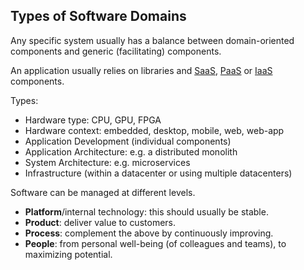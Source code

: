## Types of Software Domains

Any specific system usually has a balance between domain-oriented components and generic (facilitating) components.

An application usually relies on libraries and [SaaS](https://en.wikipedia.org/wiki/Software_as_a_service), [PaaS](https://en.wikipedia.org/wiki/Platform_as_a_service) or [IaaS](https://en.wikipedia.org/wiki/Infrastructure_as_a_service) components.

Types:

- Hardware type: CPU, GPU, FPGA
- Hardware context: embedded, desktop, mobile, web, web-app
- Application Development (individual components)
- Application Architecture: e.g. a distributed monolith
- System Architecture: e.g. microservices
- Infrastructure (within a datacenter or using multiple datacenters)



Software can be managed at different levels.

- **Platform**/internal technology: this should usually be stable.
- **Product**: deliver value to customers.
- **Process**: complement the above by continuously improving.
- **People**: from personal well-being (of colleagues and teams), to maximizing potential.


